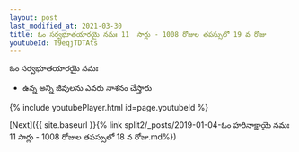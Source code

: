 ```yaml
---
layout: post
last_modified_at: 2021-03-30
title: ఓం సర్వభూతయారయై నమః 11  సార్లు - 1008 రోజుల తపస్సులో 19 వ రోజు
youtubeId: T9eqjTDTAts
---
```

 
 
 ఓం సర్వభూతయారయై నమః  
 
 -  ఉన్న అన్ని జీవులను ఎవరు నాశనం చేస్తారు 
 
  
 
  
 
 
 
 
 
 


{% include youtubePlayer.html id=page.youtubeId %}
 
[Next]({{ site.baseurl }}{% link  split2/_posts/2019-01-04-ఓం హరినాక్షాయై నమః 11  సార్లు - 1008 రోజుల తపస్సులో 18 వ రోజు.md%})
 
